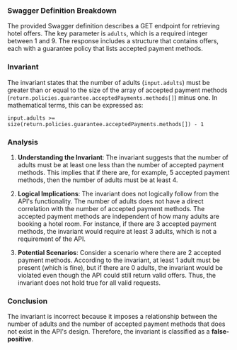 ### Swagger Definition Breakdown
The provided Swagger definition describes a GET endpoint for retrieving hotel offers. The key parameter is `adults`, which is a required integer between 1 and 9. The response includes a structure that contains offers, each with a guarantee policy that lists accepted payment methods.

### Invariant
The invariant states that the number of adults (`input.adults`) must be greater than or equal to the size of the array of accepted payment methods (`return.policies.guarantee.acceptedPayments.methods[]`) minus one. In mathematical terms, this can be expressed as:

`input.adults >= size(return.policies.guarantee.acceptedPayments.methods[]) - 1`

### Analysis
1. **Understanding the Invariant**: The invariant suggests that the number of adults must be at least one less than the number of accepted payment methods. This implies that if there are, for example, 5 accepted payment methods, then the number of adults must be at least 4.

2. **Logical Implications**: The invariant does not logically follow from the API's functionality. The number of adults does not have a direct correlation with the number of accepted payment methods. The accepted payment methods are independent of how many adults are booking a hotel room. For instance, if there are 3 accepted payment methods, the invariant would require at least 3 adults, which is not a requirement of the API.

3. **Potential Scenarios**: Consider a scenario where there are 2 accepted payment methods. According to the invariant, at least 1 adult must be present (which is fine), but if there are 0 adults, the invariant would be violated even though the API could still return valid offers. Thus, the invariant does not hold true for all valid requests.

### Conclusion
The invariant is incorrect because it imposes a relationship between the number of adults and the number of accepted payment methods that does not exist in the API's design. Therefore, the invariant is classified as a **false-positive**.
